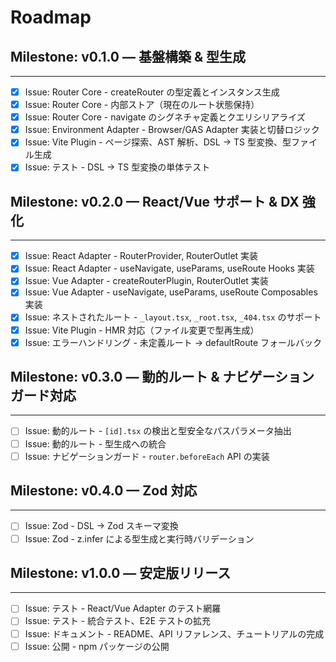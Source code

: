 # Roadmap

## Milestone: v0.1.0 — 基盤構築 & 型生成

--------------------------------------------------

- [x] Issue: Router Core - createRouter の型定義とインスタンス生成
- [x] Issue: Router Core - 内部ストア（現在のルート状態保持）
- [x] Issue: Router Core - navigate のシグネチャ定義とクエリシリアライズ
- [x] Issue: Environment Adapter - Browser/GAS Adapter 実装と切替ロジック
- [x] Issue: Vite Plugin - ページ探索、AST 解析、DSL → TS 型変換、型ファイル生成
- [x] Issue: テスト - DSL → TS 型変換の単体テスト

## Milestone: v0.2.0 — React/Vue サポート & DX 強化

--------------------------------------------------

- [x] Issue: React Adapter - RouterProvider, RouterOutlet 実装
- [x] Issue: React Adapter - useNavigate, useParams, useRoute Hooks 実装
- [x] Issue: Vue Adapter - createRouterPlugin, RouterOutlet 実装
- [x] Issue: Vue Adapter - useNavigate, useParams, useRoute Composables 実装
- [x] Issue: ネストされたルート - `_layout.tsx`, `_root.tsx`, `_404.tsx` のサポート
- [x] Issue: Vite Plugin - HMR 対応（ファイル変更で型再生成）
- [x] Issue: エラーハンドリング - 未定義ルート → defaultRoute フォールバック

## Milestone: v0.3.0 — 動的ルート & ナビゲーションガード対応

--------------------------------------------------

- [ ] Issue: 動的ルート - `[id].tsx` の検出と型安全なパスパラメータ抽出
- [ ] Issue: 動的ルート - 型生成への統合
- [ ] Issue: ナビゲーションガード - `router.beforeEach` API の実装

## Milestone: v0.4.0 — Zod 対応

--------------------------------------------------

- [ ] Issue: Zod - DSL → Zod スキーマ変換
- [ ] Issue: Zod - z.infer による型生成と実行時バリデーション

## Milestone: v1.0.0 — 安定版リリース

--------------------------------------------------

- [ ] Issue: テスト - React/Vue Adapter のテスト網羅
- [ ] Issue: テスト - 統合テスト、E2E テストの拡充
- [ ] Issue: ドキュメント - README、API リファレンス、チュートリアルの完成
- [ ] Issue: 公開 - npm パッケージの公開
